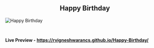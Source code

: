 <h2 align = "center">Happy Birthday</h2>

![Happy Birthday](https://user-images.githubusercontent.com/112814057/210300425-f70652ce-c6ea-4359-b036-23427d9e62b2.png)

<br>

**Live Preview - https://rvigneshwarancs.github.io/Happy-Birthday/**
